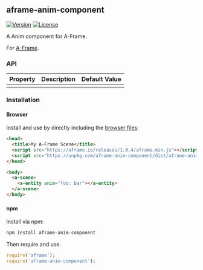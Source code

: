 ## aframe-anim-component

[![Version](http://img.shields.io/npm/v/aframe-anim-component.svg?style=flat-square)](https://npmjs.org/package/aframe-anim-component)
[![License](http://img.shields.io/npm/l/aframe-anim-component.svg?style=flat-square)](https://npmjs.org/package/aframe-anim-component)

A Anim component for A-Frame.

For [A-Frame](https://aframe.io).

### API

| Property | Description | Default Value |
| -------- | ----------- | ------------- |
|          |             |               |

### Installation

#### Browser

Install and use by directly including the [browser files](dist):

```html
<head>
  <title>My A-Frame Scene</title>
  <script src="https://aframe.io/releases/1.0.4/aframe.min.js"></script>
  <script src="https://unpkg.com/aframe-anim-component/dist/aframe-anim-component.min.js"></script>
</head>

<body>
  <a-scene>
    <a-entity anim="foo: bar"></a-entity>
  </a-scene>
</body>
```

#### npm

Install via npm:

```bash
npm install aframe-anim-component
```

Then require and use.

```js
require('aframe');
require('aframe-anim-component');
```
